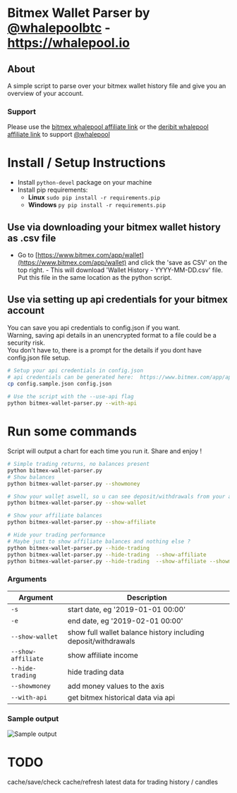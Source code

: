 # Bitmex Wallet Parser by [@whalepoolbtc](https://t.me/whalepoolbtc) - https://whalepool.io

## About
A simple script to parse over your bitmex wallet history file and give you an overview of your account.

### Support
Please use the [bitmex whalepool affiliate link](http://bitmex.whalepool.io) or the [deribit whalepool affiliate link](http://derbit.whalepool.io) to support [@whalepool](https://t.me/whalepoolbtc)

# Install / Setup Instructions
- Install `python-devel` package on your machine
- Install pip requirements:
	- **Linux** `sudo pip install -r requirements.pip`
	- **Windows** `py pip install -r requirements.pip`

## Use via downloading your bitmex wallet history as .csv file 
- Go to [https://www.bitmex.com/app/wallet](https://www.bitmex.com/app/wallet) and click the 'save as CSV' on the top right.  - This will download 'Wallet History - YYYY-MM-DD.csv' file. Put this file in the same location as the python script.  
  
## Use via setting up api credentials for your bitmex account
You can save you api credentials to config.json if you want.   
Warning, saving api details in an unencrypted format to a file could be a security risk.  
You don't have to, there is a prompt for the details if you dont have config.json file setup.  

```bash
# Setup your api credentials in config.json 
# api credentials can be generated here:  https://www.bitmex.com/app/apiKeys
cp config.sample.json config.json  
  
# Use the script with the --use-api flag
python bitmex-wallet-parser.py --with-api 
```  
   

# Run some commands 
Script will output a chart for each time you run it. Share and enjoy ! 

```bash
# Simple trading returns, no balances present
python bitmex-wallet-parser.py
# Show balances
python bitmex-wallet-parser.py --showmoney

# Show your wallet aswell, so u can see deposit/withdrawals from your account
python bitmex-wallet-parser.py --show-wallet

# Show your affiliate balances
python bitmex-wallet-parser.py --show-affiliate

# Hide your trading performance
# Maybe just to show affiliate balances and nothing else ? 
python bitmex-wallet-parser.py --hide-trading 
python bitmex-wallet-parser.py --hide-trading  --show-affiliate
python bitmex-wallet-parser.py --hide-trading  --show-affiliate --showmoney
```


### Arguments

| Argument | Description |
| -------- | ----------- |
| `-s` | start date, eg '2019-01-01 00:00' |
| `-e` | end date, eg '2019-02-01 00:00' |
| `--show-wallet` | show full wallet balance history including deposit/withdrawals |
| `--show-affiliate` | show affiliate income |
| `--hide-trading` | hide trading data |
| `--showmoney` | add money values to the axis |
| `--with-api` | get bitmex historical data via api |  
  

### Sample output    
![Sample output ](https://i.imgur.com/k5fO7EX.png)    
   
# TODO 
cache/save/check cache/refresh latest data for trading history / candles   

